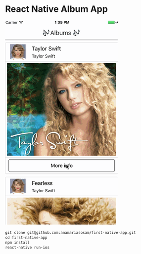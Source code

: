 # React Native Album App

![demo](https://raw.githubusercontent.com/anamariasosam/first-native-app/master/app.gif)

```
git clone git@github.com:anamariasosam/first-native-app.git
cd first-native-app
npm install
react-native run-ios
```
